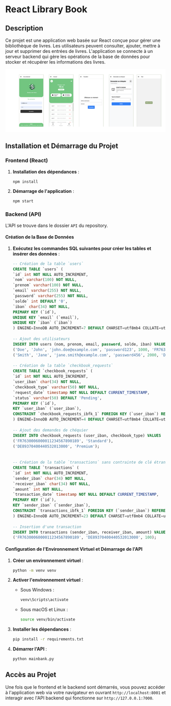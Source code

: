 # React Library Book

## Description

Ce projet est une application web basée sur React conçue pour gérer une bibliothèque de livres. Les utilisateurs peuvent consulter, ajouter, mettre à jour et supprimer des entrées de livres. L'application se connecte à un serveur backend qui gère les opérations de la base de données pour stocker et récupérer les informations des livres.

![Screenshot](docs/screen.png)

## Installation et Démarrage du Projet

### Frontend (React)

1. **Installation des dépendances** :
    ```bash
    npm install
    ```

2. **Démarrage de l'application** :
    ```bash
    npm start
    ```

### Backend (API)

L'API se trouve dans le dossier `API` du repository.

#### Création de la Base de Données

1. **Exécutez les commandes SQL suivantes pour créer les tables et insérer des données** :

    ```sql
    -- Création de la table `users`
    CREATE TABLE `users` (
    `id` int NOT NULL AUTO_INCREMENT,
    `nom` varchar(100) NOT NULL,
    `prenom` varchar(100) NOT NULL,
    `email` varchar(255) NOT NULL,
    `password` varchar(255) NOT NULL,
    `solde` int DEFAULT '0',
    `iban` char(34) NOT NULL,
    PRIMARY KEY (`id`),
    UNIQUE KEY `email` (`email`),
    UNIQUE KEY `iban` (`iban`)
    ) ENGINE=InnoDB AUTO_INCREMENT=7 DEFAULT CHARSET=utf8mb4 COLLATE=utf8mb4_0900_ai_ci;

    -- Ajout des utilisateurs
    INSERT INTO users (nom, prenom, email, password, solde, iban) VALUES 
    ('Doe', 'John', 'john.doe@example.com', 'password123', 1000, 'FR7630006000011234567890189'),
    ('Smith', 'Jane', 'jane.smith@example.com', 'password456', 2000, 'DE89370400440532013000');

    -- Création de la table `checkbook_requests`
    CREATE TABLE `checkbook_requests` (
    `id` int NOT NULL AUTO_INCREMENT,
    `user_iban` char(34) NOT NULL,
    `checkbook_type` varchar(50) NOT NULL,
    `request_date` timestamp NOT NULL DEFAULT CURRENT_TIMESTAMP,
    `status` varchar(50) DEFAULT 'Pending',
    PRIMARY KEY (`id`),
    KEY `user_iban` (`user_iban`),
    CONSTRAINT `checkbook_requests_ibfk_1` FOREIGN KEY (`user_iban`) REFERENCES `users` (`iban`)
    ) ENGINE=InnoDB AUTO_INCREMENT=4 DEFAULT CHARSET=utf8mb4 COLLATE=utf8mb4_0900_ai_ci;

    -- Ajout des demandes de chéquier
    INSERT INTO checkbook_requests (user_iban, checkbook_type) VALUES 
    ('FR7630006000011234567890189', 'Standard'),
    ('DE89370400440532013000', 'Premium');


    -- Création de la table `transactions` sans contrainte de clé étrangère pour `receiver_iban`
    CREATE TABLE `transactions` (
    `id` int NOT NULL AUTO_INCREMENT,
    `sender_iban` char(34) NOT NULL,
    `receiver_iban` char(34) NOT NULL,
    `amount` int NOT NULL,
    `transaction_date` timestamp NOT NULL DEFAULT CURRENT_TIMESTAMP,
    PRIMARY KEY (`id`),
    KEY `sender_iban` (`sender_iban`),
    CONSTRAINT `transactions_ibfk_1` FOREIGN KEY (`sender_iban`) REFERENCES `users` (`iban`)
    ) ENGINE=InnoDB AUTO_INCREMENT=23 DEFAULT CHARSET=utf8mb4 COLLATE=utf8mb4_0900_ai_ci;

    -- Insertion d'une transaction
    INSERT INTO transactions (sender_iban, receiver_iban, amount) VALUES 
    ('FR7630006000011234567890189', 'DE89370400440532013000', 100);

    ```

#### Configuration de l'Environnement Virtuel et Démarrage de l'API

1. **Créer un environnement virtuel** :
    ```bash
    python -m venv venv
    ```

2. **Activer l'environnement virtuel** :
    - Sous Windows :
        ```bash
        venv\Scripts\activate
        ```
    - Sous macOS et Linux :
        ```bash
        source venv/bin/activate
        ```

3. **Installer les dépendances** :
    ```bash
    pip install -r requirements.txt
    ```

4. **Démarrer l'API** :
    ```bash
    python mainbank.py
    ```

## Accès au Projet

Une fois que le frontend et le backend sont démarrés, vous pouvez accéder à l'application web via votre navigateur en ouvrant `http://localhost:8001` et interagir avec l'API backend qui fonctionne sur `http://127.0.0.1:7000`.
